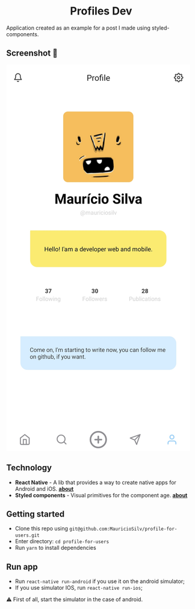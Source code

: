 <h1 align="center">Profiles Dev</h1>
Application created as an example for a post I made using styled-components.

## Screenshot :iphone:
<img src="screenshot/myImg.jpg">

## Technology
- **React Native** - A lib that provides a way to create native apps for Android and iOS.
<a href="https://facebook.github.io/react-native/"><strong>about</strong></a> 
- **Styled components** - Visual primitives for the component age.
<a href="https://styled-components.com/"><strong>about</strong></a>
## Getting started
- Clone this repo using `git@github.com:MauricioSilv/profile-for-users.git`
- Enter directory: `cd profile-for-users`<br />
- Run `yarn` to install dependencies<br />

## Run app
- Run `react-native run-android` if you use it on the android simulator;
- If you use simulator IOS, run `react-native run-ios`;

:warning:  First of all, start the simulator in the case of android.
